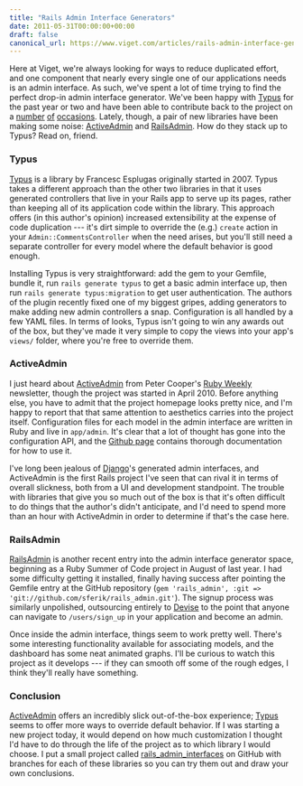 ```yaml
---
title: "Rails Admin Interface Generators"
date: 2011-05-31T00:00:00+00:00
draft: false
canonical_url: https://www.viget.com/articles/rails-admin-interface-generators/
---
```


Here at Viget, we're always looking for ways to reduce duplicated
effort, and one component that nearly every single one of our
applications needs is an admin interface. As such, we've spent a lot of
time trying to find the perfect drop-in admin interface generator. We've
been happy with [Typus](https://github.com/fesplugas/typus) for the past
year or two and have been able to contribute back to the project on a
[number](https://github.com/fesplugas/typus/commit/3fb53f58ce606ae80beaa712eef81dcf0d6b03bc)
[of](https://github.com/fesplugas/typus/commit/b6ead488b218d187f948e85ec70c3b01a589ebae)
[occasions](https://github.com/fesplugas/typus/commit/00b7b47ebd97a630623e80c006ef5401060bd848).
Lately, though, a pair of new libraries have been making some noise:
[ActiveAdmin](http://activeadmin.info/) and
[RailsAdmin](https://github.com/sferik/rails_admin). How do they stack
up to Typus? Read on, friend.

### Typus

[Typus](https://github.com/fesplugas/typus) is a library by Francesc
Esplugas originally started in 2007. Typus takes a different approach
than the other two libraries in that it uses generated controllers that
live in your Rails app to serve up its pages, rather than keeping all of
its application code within the library. This approach offers (in this
author's opinion) increased extensibility at the expense of code
duplication --- it's dirt simple to override the (e.g.) `create` action
in your `Admin::CommentsController` when the need arises, but you'll
still need a separate controller for every model where the default
behavior is good enough.

Installing Typus is very straightforward: add the gem to your Gemfile,
bundle it, run `rails generate typus` to get a basic admin interface up,
then run `rails generate typus:migration` to get user authentication.
The authors of the plugin recently fixed one of my biggest gripes,
adding generators to make adding new admin controllers a snap.
Configuration is all handled by a few YAML files. In terms of looks,
Typus isn't going to win any awards out of the box, but they've made it
very simple to copy the views into your app's `views/` folder, where
you're free to override them.

### ActiveAdmin

I just heard about [ActiveAdmin](http://activeadmin.info/) from Peter
Cooper's [Ruby Weekly](http://rubyweekly.com/) newsletter, though the
project was started in April 2010. Before anything else, you have to
admit that the project homepage looks pretty nice, and I'm happy to
report that that same attention to aesthetics carries into the project
itself. Configuration files for each model in the admin interface are
written in Ruby and live in `app/admin`. It's clear that a lot of
thought has gone into the configuration API, and the [Github
page](https://github.com/gregbell/active_admin) contains thorough
documentation for how to use it.

I've long been jealous of [Django](https://www.djangoproject.com/)'s
generated admin interfaces, and ActiveAdmin is the first Rails project
I've seen that can rival it in terms of overall slickness, both from a
UI and development standpoint. The trouble with libraries that give you
so much out of the box is that it's often difficult to do things that
the author's didn't anticipate, and I'd need to spend more than an hour
with ActiveAdmin in order to determine if that's the case here.

### RailsAdmin

[RailsAdmin](https://github.com/sferik/rails_admin) is another recent
entry into the admin interface generator space, beginning as a Ruby
Summer of Code project in August of last year. I had some difficulty
getting it installed, finally having success after pointing the Gemfile
entry at the GitHub repository
(`gem 'rails_admin', :git => 'git://github.com/sferik/rails_admin.git'`).
The signup process was similarly unpolished, outsourcing entirely to
[Devise](https://github.com/plataformatec/devise) to the point that
anyone can navigate to `/users/sign_up` in your application and become
an admin.

Once inside the admin interface, things seem to work pretty well.
There's some interesting functionality available for associating models,
and the dashboard has some neat animated graphs. I'll be curious to
watch this project as it develops --- if they can smooth off some of the
rough edges, I think they'll really have something.

### Conclusion

[ActiveAdmin](http://activeadmin.info/) offers an incredibly slick
out-of-the-box experience; [Typus](https://github.com/fesplugas/typus)
seems to offer more ways to override default behavior. If I was starting
a new project today, it would depend on how much customization I thought
I'd have to do through the life of the project as to which library I
would choose. I put a small project called
[rails_admin_interfaces](https://github.com/dce/rails_admin_interfaces)
on GitHub with branches for each of these libraries so you can try them
out and draw your own conclusions.
